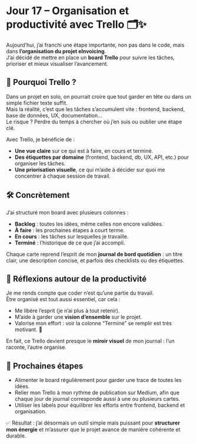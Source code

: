 # Jour 17 – Organisation et productivité avec Trello 🗂️✨

Aujourd’hui, j’ai franchi une étape importante, non pas dans le code, mais dans **l’organisation du projet eInvoicing**.  
J’ai décidé de mettre en place un **board Trello** pour suivre les tâches, prioriser et mieux visualiser l’avancement.

## 🎯 Pourquoi Trello ?
Dans un projet en solo, on pourrait croire que tout garder en tête ou dans un simple fichier texte suffit.  
Mais la réalité, c’est que les tâches s’accumulent vite : frontend, backend, base de données, UX, documentation…  
Le risque ? Perdre du temps à chercher où j’en suis ou oublier une étape clé.

Avec Trello, je bénéficie de :
- **Une vue claire** sur ce qui est à faire, en cours et terminé.
- **Des étiquettes par domaine** (frontend, backend, db, UX, API, etc.) pour organiser les tâches.
- **Une priorisation visuelle**, ce qui m’aide à décider sur quoi me concentrer à chaque session de travail.

## 🛠️ Concrètement
J’ai structuré mon board avec plusieurs colonnes :
- **Backlog** : toutes les idées, même celles non encore validées.
- **À faire** : les prochaines étapes à court terme.
- **En cours** : les tâches sur lesquelles je travaille.
- **Terminé** : l’historique de ce que j’ai accompli.

Chaque carte reprend l’esprit de mon **journal de bord quotidien** : un titre clair, une description concise, et parfois des checklists ou des étiquettes.

## 🌿 Réflexions autour de la productivité
Je me rends compte que coder n’est qu’une partie du travail.  
Être organisé est tout aussi essentiel, car cela :
- Me libère l’esprit (je n’ai plus à tout retenir).
- M’aide à garder une **vision d’ensemble** sur le projet.
- Valorise mon effort : voir la colonne “Terminé” se remplir est très motivant. 💪

En fait, ce Trello devient presque le **miroir visuel** de mon journal : l’un raconte, l’autre organise.

## 🚀 Prochaines étapes
- Alimenter le board régulièrement pour garder une trace de toutes les idées.  
- Relier mon Trello à mon rythme de publication sur Medium, afin que chaque jour de journal corresponde aussi à une ou plusieurs cartes.  
- Utiliser les labels pour équilibrer les efforts entre frontend, backend et organisation.

✅ Résultat : j’ai désormais un outil simple mais puissant pour **structurer mon énergie** et m’assurer que le projet avance de manière cohérente et durable.
